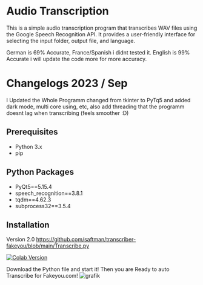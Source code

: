 # Audio Transcription

This is a simple audio transcription program that transcribes WAV files using the Google Speech Recognition API. It provides a user-friendly interface for selecting the input folder, output file, and language.

German is 69% Accurate, France/Spanish i didnt tested it.
English is 99% Accurate i will update the code more for more accuracy.

# Changelogs 2023 / Sep
I Updated the Whole Programm changed from tkinter to PyTq5 and added dark mode, multi core using, etc, also add threading that the programm doesnt lag when transcribing (feels smoother :D)


## Prerequisites

- Python 3.x
- pip

## Python Packages
- PyQt5==5.15.4
- speech_recognition==3.8.1
- tqdm==4.62.3
- subprocess32==3.5.4


## Installation
Version 2.0
  https://github.com/saftman/transcriber-fakeyou/blob/main/Transcribe.py

[![Colab Version](https://your-image-url-in-google-drive.png)]([https://drive.google.com/drive/124-eTGcOlsOdJbJRiC4AJ1VHn_ljf0Zg?usp=sharing](https://colab.research.google.com/drive/124-eTGcOlsOdJbJRiC4AJ1VHn_ljf0Zg?usp=sharing&authuser=2))




Download the Python file and start it! Then you are Ready to auto Transcribe for Fakeyou.com!
![grafik](https://i.ibb.co/HDGXTNY/grafik.png)
